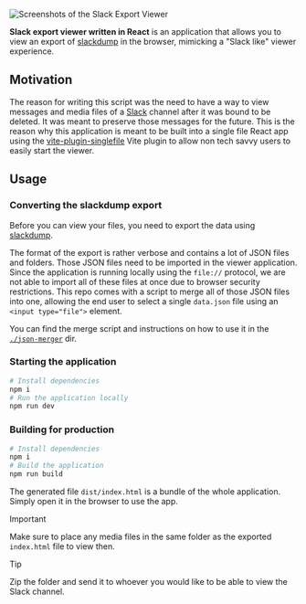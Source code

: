 ![Screenshots of the Slack Export Viewer](.github/repo-header.png)

**Slack export viewer written in React** is an application that allows you to view an export of [slackdump](https://github.com/rusq/slackdump) in the browser, mimicking a "Slack like" viewer experience.


## Motivation

The reason for writing this script was the need to have a way to view messages and media files of a [Slack](https://slack.com/) channel after it was bound to be deleted. It was meant to preserve those messages for the future. This is the reason why this application is meant to be built into a single file React app using the [vite-plugin-singlefile](https://www.npmjs.com/package/vite-plugin-singlefile) Vite plugin to allow non tech savvy users to easily start the viewer.


## Usage

### Converting the slackdump export
Before you can view your files, you need to export the data using [slackdump](https://github.com/rusq/slackdump).

The format of the export is rather verbose and contains a lot of JSON files and folders. Those JSON files need to be imported in the viewer application. Since the application is running locally using the `file://` protocol, we are not able to import all of these files at once due to browser security restrictions. This repo comes with a script to merge all of those JSON files into one, allowing the end user to select a single `data.json` file using an `<input type="file">` element.

You can find the merge script and instructions on how to use it in the [`./json-merger`](./json-merger) dir.

### Starting the application
```bash
# Install dependencies
npm i
# Run the application locally
npm run dev
```

### Building for production
```bash
# Install dependencies
npm i
# Build the application
npm run build
```

The generated file `dist/index.html` is a bundle of the whole application. Simply open it in the browser to use the app.

> [!IMPORTANT]  
> Make sure to place any media files in the same folder as the exported `index.html` file to view then.

> [!TIP]
> Zip the folder and send it to whoever you would like to be able to view the Slack channel.
